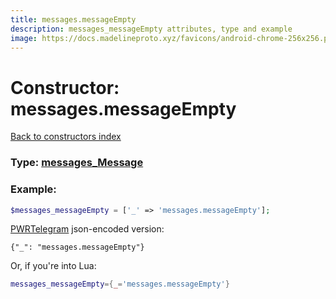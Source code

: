 ```yaml
---
title: messages.messageEmpty
description: messages_messageEmpty attributes, type and example
image: https://docs.madelineproto.xyz/favicons/android-chrome-256x256.png
---
```

# Constructor: messages.messageEmpty  
[Back to constructors index](index.md)






### Type: [messages\_Message](../types/messages_Message.md)


### Example:

```php
$messages_messageEmpty = ['_' => 'messages.messageEmpty'];
```  

[PWRTelegram](https://pwrtelegram.xyz) json-encoded version:

```
{"_": "messages.messageEmpty"}
```


Or, if you're into Lua:

```lua
messages_messageEmpty={_='messages.messageEmpty'}

```


